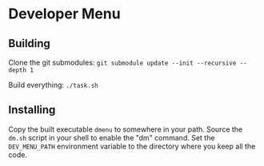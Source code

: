 # Developer Menu
## Building

Clone the git submodules:
`git submodule update --init --recursive --depth 1`

Build everything:
`./task.sh`

## Installing
Copy the built executable `dmenu` to somewhere in your path.
Source the `dm.sh` script in your shell to enable the "dm" command.
Set the `DEV_MENU_PATH` environment variable to the directory where you keep all the code.
